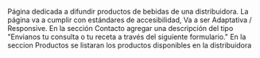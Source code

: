 Página dedicada a difundir productos de bebidas de una distribuidora. La página va a cumplir con estándares de accesibilidad, Va a ser Adaptativa / Responsive.
En la sección Contacto agregar una descripción del tipo "Envianos tu consulta o tu receta a través del siguiente formulario."
En la seccion Productos se listaran los productos disponibles en la distribuidora
